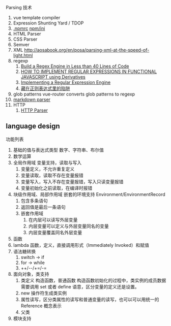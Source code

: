 Parsing 技术

1. vue template compiler
1. Expression Shunting Yard / TDOP
1. [.npmrc](https://docs.npmjs.com/cli/v8/configuring-npm/npmrc) [npm/ini](https://github.com/npm/ini)
1. HTML Parser
1. CSS Parser
1. Semver
1. XML http://aosabook.org/en/posa/parsing-xml-at-the-speed-of-light.html
1. regexp
   1. [Build a Regex Engine in Less than 40 Lines of Code](https://nickdrane.com/build-your-own-regex/)
   1. [HOW TO IMPLEMENT REGULAR EXPRESSIONS IN FUNCTIONAL JAVASCRIPT using Derivatives](http://dpk.io/dregs/toydregs)
   1. [Implementing a Regular Expression Engine](https://deniskyashif.com/2019/02/17/implementing-a-regular-expression-engine/)
   1. [藏在正则表达式里的陷阱](https://zhuanlan.zhihu.com/p/38278481)
1. glob patterns vue-router converts glob patterns to regexp
1. [markdown parser](https://www.bilibili.com/video/BV1qq4y1F7Ch)
1. HTTP
   1. [HTTP Parser](https://zhuanlan.zhihu.com/p/100660049)

## language design

功能列表

1. 基础的值与表达式类型 数字、字符串、布尔值
1. 数学运算
1. 全局作用域 变量支持，读取与写入
   1. 变量定义，不允许重复定义
   1. 变量读取，读取不存在变量报错
   1. 变量写入，写入不存在变量报错，写入只读变量报错
   1. 变量初始化之前读取，在编译时报错
1. 块级作用域、局部作用域 嵌套的环境支持 Environment/EnvironmentRecord
   1. 包含多条语句
   1. 返回值是最后一条语句
   1. 嵌套作用域
      1. 在内层可以读写外层变量
      1. 内层变量可以定义与外层变量同名的变量
      1. 内层变量覆盖同名外层变量
1. 函数
1. lambda 函数，定义，直接调用形式（Immediately Invoked）和赋值
1. 语法糖转换
   1. switch -> if
   1. for -> while
   1. ++/--/+=/-=
1. 面向对象，类支持
   1. 类定义 构造函数，普通函数 构造函数初始化的过程中，类实例的成员数据需要调用 set 或者 define 语意，区分变量的定义还是设置。
   1. new 操作符生成类实例
   1. 属性读写，区分类属性的读写和普通变量的读写，也可以可以用统一的 Reference 概念表示
   1. 父类
1. 模块支持
